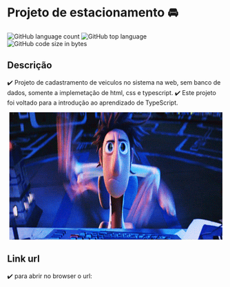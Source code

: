 # Projeto de estacionamento :oncoming_automobile:	

![GitHub language count](https://img.shields.io/github/languages/count/groupdesouza/Projeto_Estacionamento?color=gren&style=plastic)
![GitHub top language](https://img.shields.io/github/languages/top/groupdesouza/Projeto_Estacionamento?style=plastic)
![GitHub code size in bytes](https://img.shields.io/github/languages/code-size/groupdesouza/Projeto_Estacionamento?color=%237F1DDE&style=plastic)


## Descrição
:heavy_check_mark: Projeto de cadastramento de veiculos no sistema na web, sem banco de dados, somente a implemetação de html, css e typescript.
:heavy_check_mark: Este projeto foi voltado para a introdução ao aprendizado de TypeScript.

<p align="center">
    <img src="/assets/img/BemKqR9RDK4V2.gif">
</p>

## Link url
:heavy_check_mark: para abrir no browser o url: 